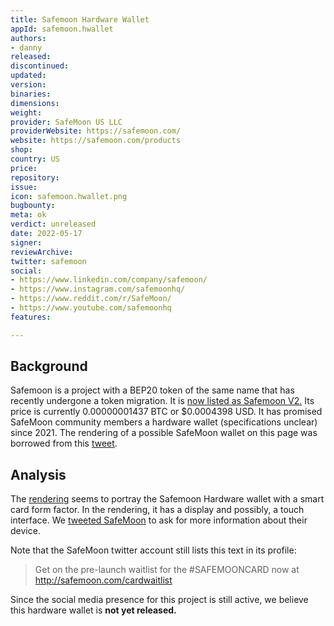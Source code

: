```yaml
---
title: Safemoon Hardware Wallet
appId: safemoon.hwallet
authors:
- danny
released: 
discontinued: 
updated: 
version: 
binaries: 
dimensions: 
weight: 
provider: SafeMoon US LLC
providerWebsite: https://safemoon.com/
website: https://safemoon.com/products
shop: 
country: US
price: 
repository: 
issue: 
icon: safemoon.hwallet.png
bugbounty: 
meta: ok
verdict: unreleased
date: 2022-05-17
signer: 
reviewArchive: 
twitter: safemoon
social:
- https://www.linkedin.com/company/safemoon/
- https://www.instagram.com/safemoonhq/
- https://www.reddit.com/r/SafeMoon/
- https://www.youtube.com/safemoonhq
features: 

---
```


## Background 

Safemoon is a project with a BEP20 token of the same name that has recently undergone a token migration. It is [now listed as Safemoon V2.](https://coinmarketcap.com/currencies/safemoon-v2/) Its price is currently 0.00000001437 BTC or $0.0004398 USD. It has promised SafeMoon community members a hardware wallet (specifications unclear) since 2021. The rendering of a possible SafeMoon wallet on this page was borrowed from this [tweet](https://twitter.com/safemoon/status/1394383881789452306). 

## Analysis

The [rendering](https://twitter.com/safemoon/status/1394383881789452306) seems to portray the Safemoon Hardware wallet with a smart card form factor. In the rendering, it has a display and possibly, a touch interface. We [tweeted SafeMoon](https://twitter.com/BitcoinWalletz/status/1526489340519428097) to ask for more information about their device. 

Note that the SafeMoon twitter account still lists this text in its profile: 

> Get on the pre-launch waitlist for the #SAFEMOONCARD now at http://safemoon.com/cardwaitlist

Since the social media presence for this project is still active, we believe this hardware wallet is **not yet released.**

